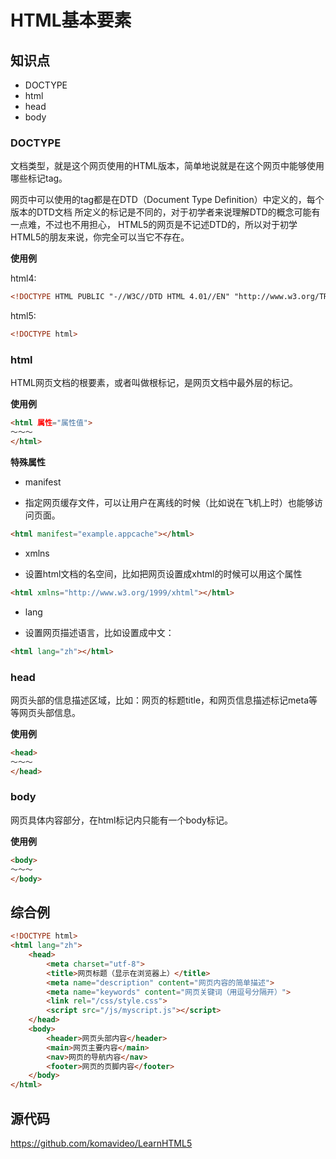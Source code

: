 HTML基本要素
===========

## 知识点

* DOCTYPE
* html
* head
* body

### DOCTYPE

文档类型，就是这个网页使用的HTML版本，简单地说就是在这个网页中能够使用哪些标记tag。

网页中可以使用的tag都是在DTD（Document Type Definition）中定义的，每个版本的DTD文档
所定义的标记是不同的，对于初学者来说理解DTD的概念可能有一点难，不过也不用担心，
HTML5的网页是不记述DTD的，所以对于初学HTML5的朋友来说，你完全可以当它不存在。

**使用例**

html4:
~~~html
<!DOCTYPE HTML PUBLIC "-//W3C//DTD HTML 4.01//EN" "http://www.w3.org/TR/html4/strict.dtd">
~~~

html5:
~~~html
<!DOCTYPE html>
~~~

### html

HTML网页文档的根要素，或者叫做根标记，是网页文档中最外层的标记。

**使用例**

~~~html
<html 属性="属性值">
〜〜〜
</html>
~~~

**特殊属性**

* manifest
 + 指定网页缓存文件，可以让用户在离线的时候（比如说在飞机上时）也能够访问页面。
~~~html
<html manifest="example.appcache"></html>
~~~
* xmlns
 + 设置html文档的名空间，比如把网页设置成xhtml的时候可以用这个属性
~~~html
<html xmlns="http://www.w3.org/1999/xhtml"></html>
~~~
* lang
 + 设置网页描述语言，比如设置成中文：
~~~html
<html lang="zh"></html>
~~~

### head

网页头部的信息描述区域，比如：网页的标题title，和网页信息描述标记meta等等网页头部信息。

**使用例**

~~~html
<head>
〜〜〜
</head>
~~~

### body

网页具体内容部分，在html标记内只能有一个body标记。

**使用例**

~~~html
<body>
〜〜〜
</body>
~~~

## 综合例

~~~html
<!DOCTYPE html>
<html lang="zh">
    <head>
        <meta charset="utf-8">
        <title>网页标题（显示在浏览器上）</title>
        <meta name="description" content="网页内容的简单描述">
        <meta name="keywords" content="网页关键词（用逗号分隔开）">
        <link rel="/css/style.css">
        <script src="/js/myscript.js"></script>
    </head>
    <body>
        <header>网页头部内容</header>
        <main>网页主要内容</main>
        <nav>网页的导航内容</nav>
        <footer>网页的页脚内容</footer>
    </body>
</html>
~~~

## 源代码

https://github.com/komavideo/LearnHTML5
